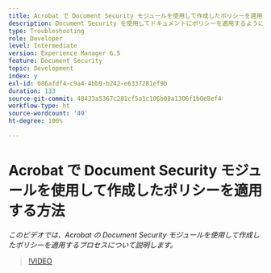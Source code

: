```yaml
---
title: Acrobat で Document Security モジュールを使用して作成したポリシーを適用する方法
description: Document Security を使用してドキュメントにポリシーを適用するように Acrobat を設定
type: Troubleshooting
role: Developer
level: Intermediate
version: Experience Manager 6.5
feature: Document Security
topic: Development
index: y
exl-id: 086afdf4-c9a4-4bb9-b242-e6337281ef9b
duration: 133
source-git-commit: 48433a5367c281cf5a1c106b08a1306f1b0e8ef4
workflow-type: ht
source-wordcount: '49'
ht-degree: 100%

---
```


# Acrobat で Document Security モジュールを使用して作成したポリシーを適用する方法

*このビデオでは、Acrobat の Document Security モジュールを使用して作成したポリシーを適用するプロセスについて説明します。*

>[!VIDEO](https://video.tv.adobe.com/v/335486?quality=12&learn=on)
